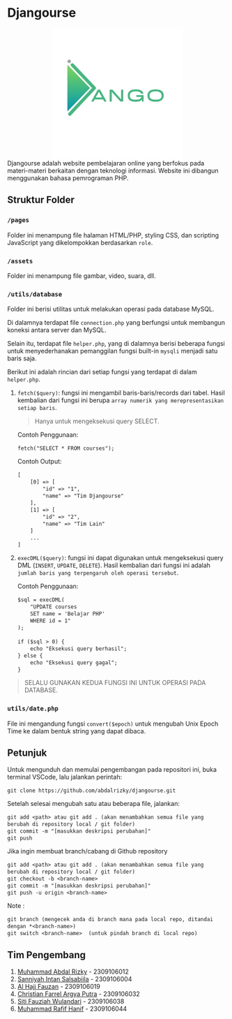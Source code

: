 # Djangourse
<img src="assets/img/django-logo.png" style="width: 300px; display: block; margin: 0 auto">
Djangourse adalah website pembelajaran online yang berfokus pada materi-materi berkaitan dengan teknologi informasi. Website ini dibangun menggunakan bahasa pemrograman PHP.

## Struktur Folder

### `/pages`
Folder ini menampung file halaman HTML/PHP, styling CSS, dan scripting JavaScript yang dikelompokkan berdasarkan `role`.

### `/assets`
Folder ini menampung file gambar, video, suara, dll.

### `/utils/database`
Folder ini berisi utilitas untuk melakukan operasi pada database MySQL.

Di dalamnya terdapat file `connection.php` yang berfungsi untuk membangun koneksi antara server dan MySQL.

Selain itu, terdapat file `helper.php`, yang di dalamnya berisi beberapa fungsi untuk menyederhanakan pemanggilan fungsi built-in `mysqli` menjadi satu baris saja.

Berikut ini adalah rincian dari setiap fungsi yang terdapat di dalam `helper.php`.

1. `fetch($query)`: fungsi ini mengambil baris-baris/records dari tabel. Hasil kembalian dari fungsi ini berupa `array numerik yang merepresentasikan setiap baris`.
    > Hanya untuk mengeksekusi query SELECT.

    Contoh Penggunaan:
    ```
    fetch("SELECT * FROM courses");
    ```

    Contoh Output:
    ```
    [
        [0] => [
            "id" => "1",
            "name" => "Tim Djangourse"
        ],
        [1] => [
            "id" => "2",
            "name" => "Tim Lain"
        ]
        ...
    ]
    ```

2. `execDML($query)`: fungsi ini dapat digunakan untuk mengeksekusi query DML (`INSERT`, `UPDATE`, `DELETE`). Hasil kembalian dari fungsi ini adalah `jumlah baris yang terpengaruh oleh operasi tersebut`.

    Contoh Penggunaan:
    ```
    $sql = execDML(
        "UPDATE courses
        SET name = 'Belajar PHP'
        WHERE id = 1"
    );

    if ($sql > 0) {
        echo "Eksekusi query berhasil";
    } else {
        echo "Eksekusi query gagal";
    }
    ```
> SELALU GUNAKAN KEDUA FUNGSI INI UNTUK OPERASI PADA DATABASE.

### `utils/date.php`
File ini mengandung fungsi `convert($epoch)` untuk mengubah Unix Epoch Time ke dalam bentuk string yang dapat dibaca.

## Petunjuk
Untuk mengunduh dan memulai pengembangan pada repositori ini, buka terminal VSCode, lalu jalankan perintah:
```
git clone https://github.com/abdalrizky/djangourse.git
```
Setelah selesai mengubah satu atau beberapa file, jalankan:
```
git add <path> atau git add . (akan menambahkan semua file yang berubah di repository local / git folder)
git commit -m "[masukkan deskripsi perubahan]"
git push
```
Jika ingin membuat branch/cabang di Github repository
```
git add <path> atau git add . (akan menambahkan semua file yang berubah di repository local / git folder)
git checkout -b <branch-name> 
git commit -m "[masukkan deskripsi perubahan]"
git push -u origin <branch-name>
```

Note :
```
git branch (mengecek anda di branch mana pada local repo, ditandai dengan *<branch-name>)
git switch <branch-name>  (untuk pindah branch di local repo)
```

## Tim Pengembang

1. [Muhammad Abdal Rizky](https://github.com/abdalrizky) - 2309106012
2. [Sanniyah Intan Salsabiila](https://github.com/SnyhIntan) - 2309106004
3. [Al Hajj Fauzan](https://github.com/alhajjfauzan) - 2309106019
4. [Christian Farrel Argya Putra](https://github.com/par3L) - 2309106032
5. [Siti Fauziah Wulandari](https://github.com/wulandarifauziah) - 2309106038
6. [Muhammad Rafif Hanif](https://github.com/RafifDX) - 2309106044
